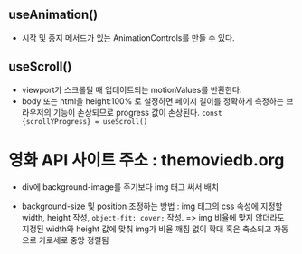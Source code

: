## useAnimation()

- 시작 및 중지 메서드가 있는 AnimationControls를 만들 수 있다.

## useScroll()

- viewport가 스크롤될 때 업데이트되는 motionValues를 반환한다.
- body 또는 html을 height:100% 로 설정하면 페이지 길이를 정확하게 측정하는 브라우저의 기능이 손상되므로 progress 값이 손상된다.
  `const {scrollYProgress} = useScroll()`

# 영화 API 사이트 주소 : themoviedb.org

- div에 background-image를 주기보다 img 태그 써서 배치

* background-size 및 position 조정하는 방법 : img 태그의 css 속성에
  지정할 width, height 작성, `object-fit: cover;` 작성. => img 비율에 맞지 않더라도 지정된 width와 height 값에 맞춰 img가 비율 깨짐 없이 확대 혹은 축소되고 자동으로 가로세로 중앙 정렬됨
